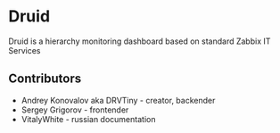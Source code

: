 # Druid

Druid is a hierarchy monitoring dashboard based on standard Zabbix IT Services

## Contributors

- Andrey Konovalov aka DRVTiny - creator, backender
- Sergey Grigorov - frontender
- VitalyWhite - russian documentation
